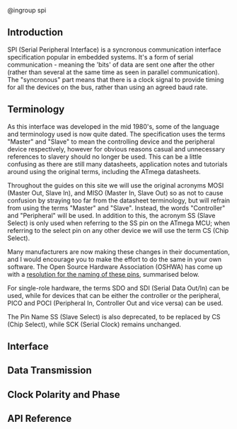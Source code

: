 @ingroup spi

## Introduction

SPI (Serial Peripheral Interface) is a syncronous communication interface specification popular in embedded systems. It's a form of serial communication - meaning the 'bits' of data are sent one after the other (rather than several at the same time as seen in parallel communication). The "syncronous" part means that there is a clock signal to provide timing for all the devices on the bus, rather than using an agreed baud rate.

## Terminology

As this interface was developed in the mid 1980's, some of the language and terminology used is now quite dated. The specification uses the terms "Master" and "Slave" to mean the controlling device and the peripheral device respectively, however for obvious reasons casual and unnecessary references to slavery should no longer be used. This can be a little confusing as there are still many datasheets, application notes and tutorials around using the original terms, including the ATmega datasheets. 

Throughout the guides on this site we will use the original acronyms MOSI (Master Out, Slave In), and MISO (Master In, Slave Out) so as not to cause confusion by straying too far from the datasheet terminology, but will refrain from using the terms "Master" and "Slave". Instead, the words "Controller" and "Peripheral" will be used. In addition to this, the acronym SS (Slave Select) is only used when referring to the SS pin on the ATmega MCU; when referring to the select pin on any other device we will use the term CS (Chip Select).

Many manufacturers are now making these changes in their documentation, and I would encourage you to make the effort to do the same in your own software. The Open Source Hardware Association (OSHWA) has come up with a [resolution for the naming of these pins][OSHWA_Resolution_URL], summarised below. 

For single-role hardware, the terms SDO and SDI (Serial Data Out/In) can be used, while for devices that can be either the controller or the peripheral, PICO and POCI (Peripheral In, Controller Out and vice versa) can be used.

The Pin Name SS (Slave Select) is also deprecated, to be replaced by CS (Chip Select), while SCK (Serial Clock) remains unchanged.  

## Interface



## Data Transmission



## Clock Polarity and Phase



## API Reference



[OSHWA_Resolution_URL]: https://www.oshwa.org/a-resolution-to-redefine-spi-signal-names/